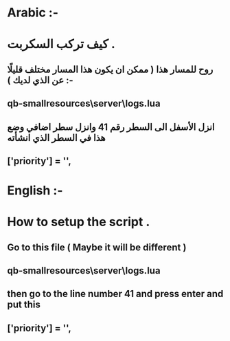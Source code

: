 # Arabic :-

# كيف تركب السكربت .

## روح للمسار هذا ( ممكن ان يكون هذا المسار مختلف قليلًا عن الذي لديك ) :-

## qb-smallresources\server\logs.lua

## انزل الأسفل الى السطر رقم 41 وانزل سطر اضافي وضع هذا في السطر الذي انشأته

##  ['priority'] = '',

# English :-

# How to setup the script .

## Go to this file ( Maybe it will be different )

## qb-smallresources\server\logs.lua

## then go to the line number 41 and press enter and put this

##  ['priority'] = '',
